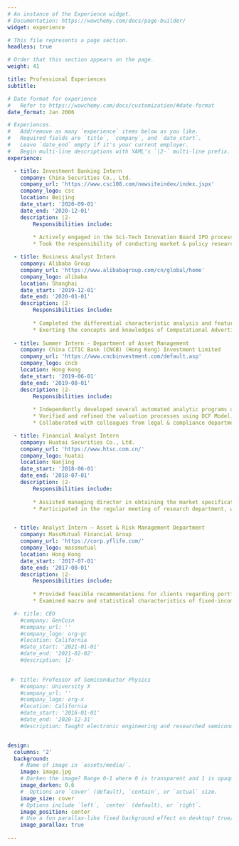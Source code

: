 ```yaml
---
# An instance of the Experience widget.
# Documentation: https://wowchemy.com/docs/page-builder/
widget: experience

# This file represents a page section.
headless: true

# Order that this section appears on the page.
weight: 41

title: Professional Experiences
subtitle: 

# Date format for experience
#   Refer to https://wowchemy.com/docs/customization/#date-format
date_format: Jan 2006

# Experiences.
#   Add/remove as many `experience` items below as you like.
#   Required fields are `title`, `company`, and `date_start`.
#   Leave `date_end` empty if it's your current employer.
#   Begin multi-line descriptions with YAML's `|2-` multi-line prefix.
experience:

  - title: Investment Banking Intern
    company: China Securities Co., Ltd.
    company_url: 'https://www.csc108.com/newsiteindex/index.jspx'
    company_logo: csc
    location: Beijing
    date_start: '2020-09-01'
    date_end: '2020-12-01'
    description: |2-
        Responsibilities include:
        
        * Actively engaged in the Sci-Tech Innovation Board IPO process of two leading semiconductor corporations focusing on the research and development of MEMS (Micro-Electro-Mechanical System) & SVAC (Security Video and Audio Coding) chips, executed onsite operational, legal, financial, KYC, AML due diligence work
        * Took the responsibility of conducting market & policy researches and composing roadshow materials on several Equity carve-out (ECO) & Refinancing Projects

  - title: Business Analyst Intern
    company: Alibaba Group
    company_url: 'https://www.alibabagroup.com/cn/global/home'
    company_logo: alibaba
    location: Shanghai
    date_start: '2019-12-01'
    date_end: '2020-01-01'
    description: |2-
        Responsibilities include:
        
        * Completed the differential characteristic analysis and feature extraction by dint of machine learning algorithms (PCA, Xgboost & LightGBM) for identifying the potential target customers of a current Alipay product with millions of users
        * Exerting the concepts and knowledges of Computational Advertising and Business Intelligence, continuously monitored the actual market effects of several specific publicity advertisements for this product, where statistical hypothesis (A/B testing etc.) and time series analysis are well performed for ameliorations on effectively designing the interactive user interface
          
  - title: Summer Intern - Department of Asset Management
    company: China CITIC Bank (CNCB) (Hong Kong) Investment Limited
    company_url: 'https://www.cncbinvestment.com/default.asp'
    company_logo: cncb
    location: Hong Kong
    date_start: '2019-06-01'
    date_end: '2019-08-01'
    description: |2-
        Responsibilities include:
        
        * Independently developed several automated analytic programs using VBA and Python (NumPy & Pandas), which has been widely used for calculating normalized NAV and profit attribution indicators for a fund with an AUM over 250 million HKD
        * Verified and refined the valuation processes using DCF Model, Jarrow-Rudd (JR) & Cox-Ross-Rubinstein (CRR) Model, Monte Carlo Pricing and other methods for more than 20 investment projects in 2018FY with a total fair value over 12 billion HKD
        * Collaborated with colleagues from legal & compliance department, revised the internal control protocols based on actual practices to ensure the legality for all kinds of investment and financing businesses

  - title: Financial Analyst Intern
    company: Huatai Securities Co., Ltd. 
    company_url: 'https://www.htsc.com.cn/'
    company_logo: huatai
    location: Nanjing
    date_start: '2018-06-01'
    date_end: '2018-07-01'
    description: |2-
        Responsibilities include:
        
        * Assisted managing director in obtaining the market specifications and data in the proprietary trading platform to perform piercing inspection on the board members of listed companies
        * Participated in the regular meeting of research department, where fundamental analysis of regional macroeconomic statistics and technical analysis on MA, MACD, RSI and Fisher Transformation techniques are performed


  - title: Analyst Intern – Asset & Risk Management Department
    company: MassMutual Financial Group
    company_url: 'https://corp.yflife.com/'
    company_logo: massmutual
    location: Hong Kong
    date_start: '2017-07-01'
    date_end: '2017-08-01'
    description: |2-
        Responsibilities include:
        
        * Provided feasible recommendations for clients regarding portfolio allocation, risk monitoring and performance optimization using Markowitz’s Modern Portfolio Theory (MPT) and the Black-Litterman Model (Bayesian Shrinkage)
        * Examined macro and statistical characteristics of fixed-income, equity, and money market funds over $8 million to generate the research report on specific industries and provide benchmark analysis to the client

  #- title: CEO
    #company: GenCoin
    #company_url: ''
    #company_logo: org-gc
    #location: California
    #date_start: '2021-01-01'
    #date_end: '2021-02-02'
    #description: |2-

        
 #- title: Professor of Semiconductor Physics
    #company: University X
    #company_url: ''
    #company_logo: org-x
    #location: California
    #date_start: '2016-01-01'
    #date_end: '2020-12-31'
    #description: Taught electronic engineering and researched semiconductor physics.


design:
  columns: '2'
  background:
    # Name of image in `assets/media/`.
    image: image.jpg
    # Darken the image? Range 0-1 where 0 is transparent and 1 is opaque.
    image_darken: 0.6
    #  Options are `cover` (default), `contain`, or `actual` size.
    image_size: cover
    # Options include `left`, `center` (default), or `right`.
    image_position: center
    # Use a fun parallax-like fixed background effect on desktop? true/false
    image_parallax: true
  
---
```

